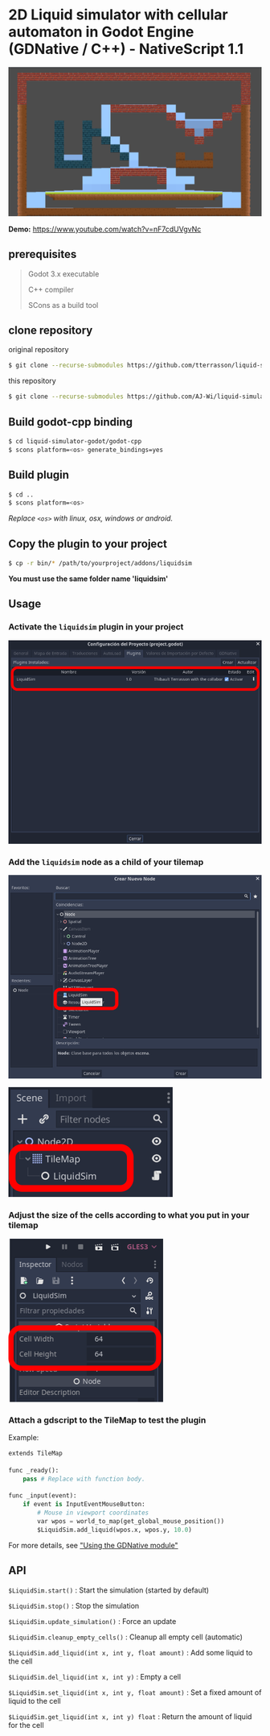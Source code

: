 # 2D Liquid simulator with cellular automaton in Godot Engine (GDNative / C++) - NativeScript 1.1

![screen](docs/assets/screen.png)

**Demo:** https://www.youtube.com/watch?v=nF7cdUVgvNc

## prerequisites

> Godot 3.x executable
>
> C++ compiler
>
> SCons as a build tool

## clone repository

original repository

```sh
$ git clone --recurse-submodules https://github.com/tterrasson/liquid-simulator-godot
```

this repository

```sh
$ git clone --recurse-submodules https://github.com/AJ-Wi/liquid-simulator-godot
```

## Build godot-cpp binding

```sh
$ cd liquid-simulator-godot/godot-cpp
$ scons platform=<os> generate_bindings=yes
```

## Build plugin

```sh
$ cd ..
$ scons platform=<os>
```

_Replace `<os>` with linux, osx, windows or android._

## Copy the plugin to your project

```sh
$ cp -r bin/* /path/to/yourproject/addons/liquidsim
```

**You must use the same folder name 'liquidsim'**

## Usage

### Activate the `liquidsim` plugin in your project

![alt text](docs/assets/activate_plugin.png)

### Add the `liquidsim` node as a child of your tilemap

![alt text](docs/assets/add_plugin_to_tilemap.png)

![alt text](docs/assets/added_liquidsim_node.png)

### Adjust the size of the cells according to what you put in your tilemap

![alt text](docs/assets/adjust_cell_size.png)

### Attach a gdscript to the TileMap to test the plugin

Example:

```py
extends TileMap

func _ready():
	pass # Replace with function body.

func _input(event):
	if event is InputEventMouseButton:
        # Mouse in viewport coordinates
		var wpos = world_to_map(get_global_mouse_position())
		$LiquidSim.add_liquid(wpos.x, wpos.y, 10.0)
```

For more details, see ["Using the GDNative module"](https://docs.godotengine.org/en/3.2/tutorials/plugins/gdnative/gdnative-cpp-example.html#using-the-gdnative-module)

## API

`$LiquidSim.start()` : Start the simulation (started by default)

`$LiquidSim.stop()` : Stop the simulation

`$LiquidSim.update_simulation()` : Force an update

`$LiquidSim.cleanup_empty_cells()` : Cleanup all empty cell (automatic)

`$LiquidSim.add_liquid(int x, int y, float amount)` : Add some liquid to the cell

`$LiquidSim.del_liquid(int x, int y)` : Empty a cell

`$LiquidSim.set_liquid(int x, int y, float amount)` : Set a fixed amount of liquid to the cell

`$LiquidSim.get_liquid(int x, int y) float` : Return the amount of liquid for the cell
